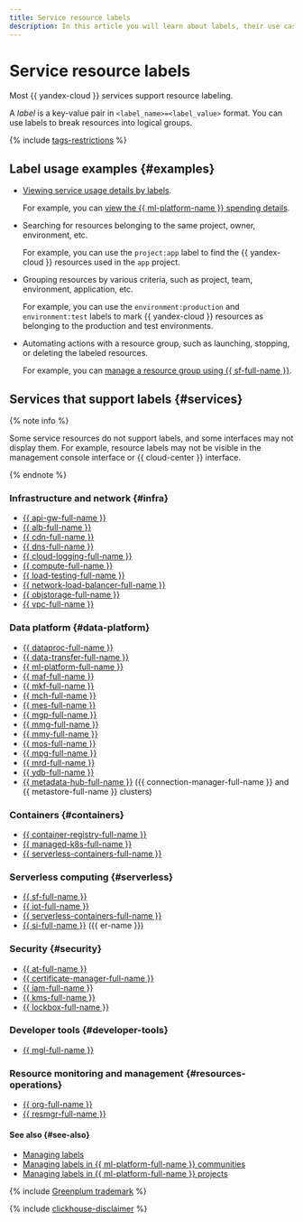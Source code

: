 ```yaml
---
title: Service resource labels
description: In this article you will learn about labels, their use cases, and the services labels are supported in.
---
```


# Service resource labels


Most {{ yandex-cloud }} services support resource labeling.

A _label_ is a key-value pair in `<label_name>=<label_value>` format. You can use labels to break resources into logical groups.

{% include [tags-restrictions](../../_includes/tags-restrictions.md) %}

## Label usage examples {#examples}

* [Viewing service usage details by labels](../../billing/operations/check-charges.md#labels_1).

    For example, you can [view the {{ ml-platform-name }} spending details](../../datasphere/operations/community/billing-details.md).

* Searching for resources belonging to the same project, owner, environment, etc.

    For example, you can use the `project:app` label to find the {{ yandex-cloud }} resources used in the `app` project.

* Grouping resources by various criteria, such as project, team, environment, application, etc.

    For example, you can use the `environment:production` and `environment:test` labels to mark {{ yandex-cloud }} resources as belonging to the production and test environments.

* Automating actions with a resource group, such as launching, stopping, or deleting the labeled resources.

    For example, you can [manage a resource group using {{ sf-full-name }}](../../tutorials/infrastructure-management/serverless-trigger-budget-vm.md).

## Services that support labels {#services}

{% note info %}

Some service resources do not support labels, and some interfaces may not display them. For example, resource labels may not be visible in the management console interface or {{ cloud-center }} interface.

{% endnote %}

### Infrastructure and network {#infra}

* [{{ api-gw-full-name }}](../../api-gateway/index.yaml)
* [{{ alb-full-name }}](../../application-load-balancer/index.yaml)
* [{{ cdn-full-name }}](../../cdn/index.yaml)
* [{{ dns-full-name }}](../../dns/index.yaml)
* [{{ cloud-logging-full-name }}](../../logging/index.yaml)
* [{{ compute-full-name }}](../../compute/index.yaml)
* [{{ load-testing-full-name }}](../../load-testing/index.yaml)
* [{{ network-load-balancer-full-name }}](../../network-load-balancer/index.yaml)
* [{{ objstorage-full-name }}](../../storage/index.yaml)
* [{{ vpc-full-name }}](../../vpc/index.yaml)

### Data platform {#data-platform}

* [{{ dataproc-full-name }}](../../data-proc/index.yaml)
* [{{ data-transfer-full-name }}](../../data-transfer/index.yaml)
* [{{ ml-platform-full-name }}](../../datasphere/index.yaml)
* [{{ maf-full-name }}](../../managed-airflow/index.yaml)
* [{{ mkf-full-name }}](../../managed-kafka/index.yaml)
* [{{ mch-full-name }}](../../managed-clickhouse/index.yaml)
* [{{ mes-full-name }}](../../managed-elasticsearch/index.yaml)
* [{{ mgp-full-name }}](../../managed-greenplum/index.yaml)
* [{{ mmg-full-name }}](../../managed-mongodb/index.yaml)
* [{{ mmy-full-name }}](../../managed-mysql/index.yaml)
* [{{ mos-full-name }}](../../managed-opensearch/index.yaml)
* [{{ mpg-full-name }}](../../managed-postgresql/index.yaml)
* [{{ mrd-full-name }}](../../managed-redis/index.yaml)
* [{{ ydb-full-name }}](../../ydb/index.yaml)
* [{{ metadata-hub-full-name }}](../../metadata-hub/index.yaml) ({{ connection-manager-full-name }} and {{ metastore-full-name }} clusters)

### Containers {#containers}

* [{{ container-registry-full-name }}](../../container-registry/index.yaml)
* [{{ managed-k8s-full-name }}](../../managed-kubernetes/index.yaml)
* [{{ serverless-containers-full-name }}](../../serverless-containers/index.yaml)

### Serverless computing {#serverless}

* [{{ sf-full-name }}](../../functions/index.yaml)
* [{{ iot-full-name }}](../../iot-core/index.yaml)
* [{{ serverless-containers-full-name }}](../../serverless-containers/index.yaml)
* [{{ si-full-name }}](../../serverless-integrations/index.yaml) ({{ er-name }})

### Security {#security}

* [{{ at-full-name }}](../../audit-trails/index.yaml)
* [{{ certificate-manager-full-name }}](../../certificate-manager/index.yaml)
* [{{ iam-full-name }}](../../iam/index.yaml)
* [{{ kms-full-name }}](../../kms/index.yaml)
* [{{ lockbox-full-name }}](../../lockbox/index.yaml)

### Developer tools {#developer-tools}

* [{{ mgl-full-name }}](../../managed-gitlab/index.yaml)

### Resource monitoring and management {#resources-operations}

* [{{ org-full-name }}](../../organization/index.yaml)
* [{{ resmgr-full-name }}](../../resource-manager/index.yaml)

#### See also {#see-also}

* [Managing labels](../operations/manage-labels.md)
* [Managing labels in {{ ml-platform-full-name }} communities](../../datasphere/operations/community/manage-community-labels.md)
* [Managing labels in {{ ml-platform-full-name }} projects](../../datasphere/operations/projects/manage-project-labels.md)

{% include [Greenplum trademark](../../_includes/mdb/mgp/trademark.md) %}

{% include [clickhouse-disclaimer](../../_includes/clickhouse-disclaimer.md) %}